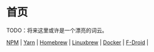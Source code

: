 # 首页

TODO：将来这里或许是一个漂亮的词云。

[NPM](/npm.md) |
[Yarn](/yarn.md) |
[Homebrew](https://mirrors.tuna.tsinghua.edu.cn/help/homebrew/) |
[Linuxbrew](https://mirrors.tuna.tsinghua.edu.cn/help/homebrew/) |
[Docker](/docker.md) |
[F-Droid](https://mirrors.tuna.tsinghua.edu.cn/help/fdroid/) |
